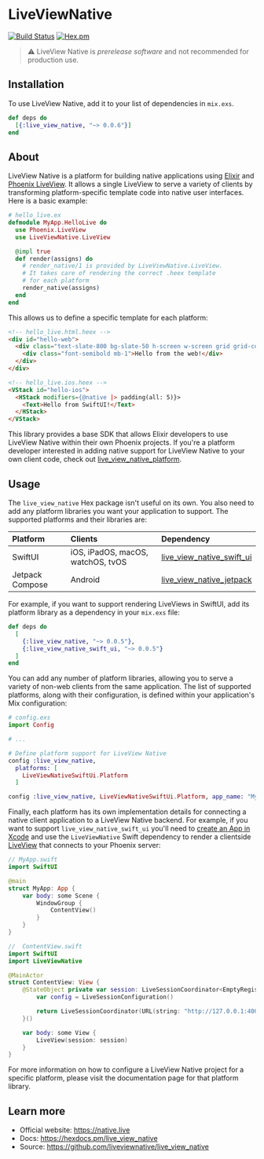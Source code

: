 # LiveViewNative

[![Build Status](https://github.com/liveview-native/live_view_native/workflows/Elixir%20CI/badge.svg)](https://github.com/liveview-native/live_view_native/actions) [![Hex.pm](https://img.shields.io/hexpm/v/live_view_native.svg)](https://hex.pm/packages/live_view_native)

> ⚠️ LiveView Native is _prerelease software_ and not recommended for production use.

## Installation

To use LiveView Native, add it to your list of dependencies in `mix.exs`.

```elixir
def deps do
  [{:live_view_native, "~> 0.0.6"}]
end
```

## About

LiveView Native is a platform for building native applications using [Elixir](https://elixir-lang.org/) and [Phoenix LiveView](https://github.com/phoenixframework/phoenix_live_view). It allows a single LiveView to serve a variety of clients by transforming platform-specific template code into native user interfaces. Here is a basic example:

```elixir
# hello_live.ex
defmodule MyApp.HelloLive do
  use Phoenix.LiveView
  use LiveViewNative.LiveView

  @impl true
  def render(assigns) do
    # render_native/1 is provided by LiveViewNative.LiveView.
    # It takes care of rendering the correct .heex template
    # for each platform 
    render_native(assigns)
  end
end
```

This allows us to define a specific template for each platform:

```html
<!-- hello_live.html.heex -->
<div id="hello-web">
  <div class="text-slate-800 bg-slate-50 h-screen w-screen grid grid-cols-1 gap-1 content-center items-center text-center">
    <div class="font-semibold mb-1">Hello from the web!</div>
  </div>
</div>
```

```html
<!-- hello_live.ios.heex -->
<VStack id="hello-ios">
  <HStack modifiers={@native |> padding(all: 5)}>
    <Text>Hello from SwiftUI!</Text>
  </HStack>
</VStack>
```

This library provides a base SDK that allows Elixir developers to use LiveView Native within their own Phoenix projects. If you're a platform developer interested in adding native support for LiveView Native to your own client code, check out [live_view_native_platform](https://github.com/liveview-native/live_view_native_platform).

## Usage

The `live_view_native` Hex package isn't useful on its own. You also need to add any platform libraries you want your application to support. The supported platforms and their libraries are:

| Platform   | Clients           | Dependency                                                              |
| :--------- | :--------------------- | :------------------------------------------------------------------------ |
| SwiftUI | iOS, iPadOS, macOS, watchOS, tvOS | [live_view_native_swift_ui](https://github.com/liveview-native/liveview-client-swiftui)         |
| Jetpack Compose      | Android    |  [live_view_native_jetpack](https://github.com/liveview-native/liveview-client-jetpack) |

For example, if you want to support rendering LiveViews in SwiftUI, add its platform library as a dependency in your `mix.exs` file:

```elixir
def deps do
  [
    {:live_view_native, "~> 0.0.5"},
    {:live_view_native_swift_ui, "~> 0.0.5"}
  ]
end
```

You can add any number of platform libraries, allowing you to serve a variety of non-web clients from the same application. The list of supported platforms, along with their configuration, is defined within your application's Mix configuration:

```elixir
# config.exs
import Config

# ...

# Define platform support for LiveView Native
config :live_view_native,
  platforms: [
    LiveViewNativeSwiftUi.Platform
  ]

config :live_view_native, LiveViewNativeSwiftUi.Platform, app_name: "My App"
```

Finally, each platform has its own implementation details for connecting a native client application to a LiveView Native backend. For example, if you want to support `live_view_native_swift_ui` you'll need to [create an App in Xcode](https://liveview-native.github.io/liveview-client-swiftui/tutorials/liveviewnative/01-initial-list#Creating-the-App) and use the `LiveViewNative` Swift dependency to render a clientside [LiveView](https://liveview-native.github.io/liveview-client-swiftui/documentation/liveviewnative/liveview) that connects to your Phoenix server:

```swift
// MyApp.swift
import SwiftUI

@main
struct MyApp: App {
    var body: some Scene {
        WindowGroup {
            ContentView()
        }
    }
}

//  ContentView.swift
import SwiftUI
import LiveViewNative

@MainActor
struct ContentView: View {
    @StateObject private var session: LiveSessionCoordinator<EmptyRegistry> = {
        var config = LiveSessionConfiguration()

        return LiveSessionCoordinator(URL(string: "http://127.0.0.1:4000")!, config: config)
    }()

    var body: some View {
        LiveView(session: session)
    }
}
```

For more information on how to configure a LiveView Native project for a specific platform, please visit the documentation page for that platform library.

## Learn more

  * Official website: https://native.live
  * Docs: https://hexdocs.pm/live_view_native
  * Source: https://github.com/liveviewnative/live_view_native
